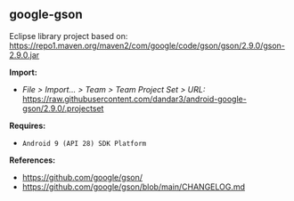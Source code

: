 ## google-gson

Eclipse library project based on:<br/>
https://repo1.maven.org/maven2/com/google/code/gson/gson/2.9.0/gson-2.9.0.jar

**Import:**
- _File > Import... > Team > Team Project Set > URL:_<br/>
  https://raw.githubusercontent.com/dandar3/android-google-gson/2.9.0/.projectset

**Requires:**
- `Android 9 (API 28) SDK Platform`

**References:**
- https://github.com/google/gson/
- https://github.com/google/gson/blob/main/CHANGELOG.md